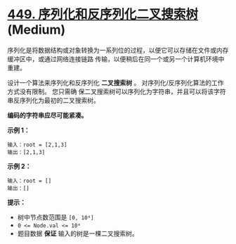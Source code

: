# [449. 序列化和反序列化二叉搜索树][link] (Medium)

[link]: https://leetcode.cn/problems/serialize-and-deserialize-bst/

序列化是将数据结构或对象转换为一系列位的过程，以便它可以存储在文件或内存缓冲区中，或通过网络连接链路
传输，以便稍后在同一个或另一个计算机环境中重建。

设计一个算法来序列化和反序列化 **二叉搜索树** 。 对序列化/反序列化算法的工作方式没有限制。 您只需确
保二叉搜索树可以序列化为字符串，并且可以将该字符串反序列化为最初的二叉搜索树。

**编码的字符串应尽可能紧凑。**

**示例 1：**

```
输入：root = [2,1,3]
输出：[2,1,3]

```

**示例 2：**

```
输入：root = []
输出：[]

```

**提示：**

- 树中节点数范围是 `[0, 10⁴]`
- `0 <= Node.val <= 10⁴`
- 题目数据 **保证** 输入的树是一棵二叉搜索树。
